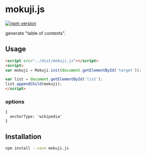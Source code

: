 mokuji.js
===

[![npm version](https://badge.fury.io/js/mokuji.js.svg)](https://www.npmjs.com/package/mokuji.js)

generate "table of contents".

## Usage

```html
<script src="../dist/mokuji.js"></script>
<script>
var mokuji = Mokuji.init(document.getElementById('target'));

var list = document.getElementById('list');
list.appendChild(mokuji);
</script>
```

### options

```
{
  anchorType: 'wikipedia'
}
```


## Installation

```bash
npm install --save mokuji.js
```

